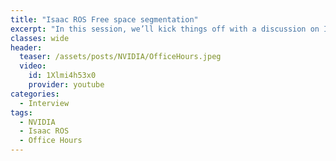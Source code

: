 ```yaml
---
title: "Isaac ROS Free space segmentation"
excerpt: "In this session, we’ll kick things off with a discussion on Isaac ROS Free space segmentation - How to use it and how to tune it for your specific use-case."
classes: wide
header:
  teaser: /assets/posts/NVIDIA/OfficeHours.jpeg
  video:
    id: 1Xlmi4h53x0
    provider: youtube
categories:
  - Interview
tags:
  - NVIDIA
  - Isaac ROS
  - Office Hours
---
```

